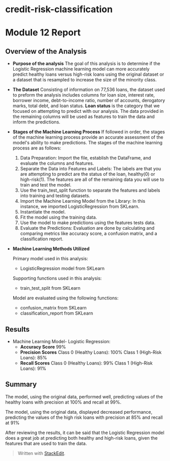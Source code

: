 # credit-risk-classification

# Module 12 Report

  

## Overview of the Analysis

* **Purpose of the analysis**
The goal of this analysis is to determine if the Logistic Regression machine learning model can more accurately predict healthy loans versus high-risk loans using the original dataset or a dataset that is resampled to increase the size of the minority class.

* **The Dataset** 
Consisting of information on 77,536 loans, the dataset used to preform the analysis includes columns for loan size, interest rate, borrower income, debt-to-income ratio, number of accounts, derogatory marks, total debt, and loan status. **Loan status** is the category that we focused on attempting to predict with our analysis. The data provided in the remaining columns will be used as features to train the data and inform the predictions. 

* **Stages of the Machine Learning Process**
If followed in order, the stages of the machine learning process provide an accurate assessment of the model's ability to make predictions. The stages of the machine learning process are as follows:

	1. Data Preparation: Import the file, establish the DataFrame, and evaluate the columns and features.
	2. Separate the Data into Features and Labels: The labels are that you are attempting to predict are the status of the loan, healthy(0) or high-risk(1).  The features are all of the remaining data you will use to train and test the model.
	3. Use the train_test_split function to separate the features and labels into training and testing datasets. 
	4. Import the Machine Learning Model from the Library: In this instance, we imported LogisticRegression from SKLearn.
	5. Instantiate the model.
	6. Fit the model using the training data.
	7. Use the model to make predictions using the features tests data.
	8. Evaluate the Predictions: Evaluation are done by calculating and comparing metrics like accuracy score, a confusion matrix, and a classification report.

* **Machine Learning Methods Utilized**

	Primary model used in this analysis:
	* LogisticRegression model from SKLearn

	Supporting functions used in this analysis:
	* train_test_split from SKLearn
	
	Model are evaluated using the following functions:
	* confusion_matrix from SKLearn
	* classification_report from SKLearn
	

## Results

* Machine Learning Model- Logistic Regression:
	* **Accuracy Score** 99%
	* **Precision Scores**
		Class 0 (Healthy Loans): 100%
		Class 1 (High-Risk Loans):  85%
	* **Recall Scores**
		Class 0 (Healthy Loans): 99%
		Class 1 (High-Risk Loans):  91%

  

## Summary

  
The model, using the original data, performed well, predicting values of the healthy loans with precision at 100% and recall at 99%.

The model, using the original data, displayed decreased performance, predicting the values of the high risk loans with precision at 85% and recall at 91%

After reviewing the results, it can be said that the Logistic Regression model does a great job at predicting both healthy and high-risk loans, given the features that are used to train the data.

  



> Written with [StackEdit](https://stackedit.io/).
